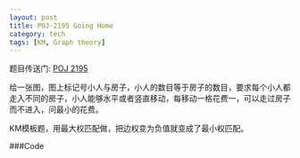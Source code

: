 ```yaml
---
layout: post
title: POJ-2195 Going Home 
category: tech
tags: [KM, Graph theory]
---
```


题目传送门: <a href = "http://poj.org/problem?id=2195" >POJ 2195</a>

给一张图，图上标记号小人与房子，小人的数目等于房子的数目，要求每个小人都走入不同的房子，小人能够水平或者竖直移动，每移动一格花费一，可以走过房子而不进入，问最小的花费。

KM模板题，用最大权匹配做，把边权变为负值就变成了最小权匹配。

###Code

<script src="https://gist.github.com/3652623.js"> </script>

